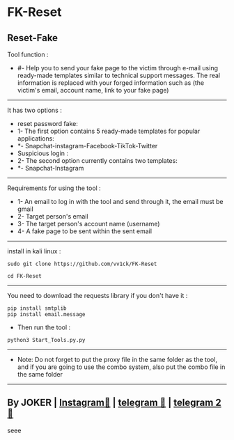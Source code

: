 # FK-Reset
Reset-Fake
-
Tool function :
- #- Help you to send your fake page to the victim through e-mail using ready-made templates similar to technical support messages. The real information is replaced with your forged information such as (the victim's email, account name, link to your fake page)
-----------------------
It has two options :
- reset password fake:
- 1- The first option contains 5 ready-made templates for popular applications:
- *- Snapchat-instagram-Facebook-TikTok-Twitter
- Suspicious login :
- 2- The second option currently contains two templates:
- *- Snapchat-Instagram
-----------------------
Requirements for using the tool :
- 1- An email to log in with the tool and send through it, the email must be gmail
- 2- Target person's email
- 3- The target person's account name (username)
- 4- A fake page to be sent within the sent email
-----------------------
install in kali linux :
<!--START_SECTION:waka-->
```
sudo git clone https://github.com/vv1ck/FK-Reset
```
<!--END_SECTION:waka-->
<!--START_SECTION:waka-->
```
cd FK-Reset
```
<!--END_SECTION:waka-->
-----------------------
You need to download the requests library if you don't have it :
<!--START_SECTION:waka-->
```
pip install smtplib
pip install email.message
```
<!--END_SECTION:waka-->
- Then run the tool :
<!--START_SECTION:waka-->
```
python3 Start_Tools.py.py
```
<!--END_SECTION:waka-->
---------------------
- Note: Do not forget to put the proxy file in the same folder as the tool, and if you are going to use the combo system, also put the combo file in the same folder
---------------------
By JOKER | <a class="" href="https://intagram.com/221298">Instagram💢</a> | <a class="" href="http://t.me/vv1ck">telegram 🔷</a> | <a class="" href="http://t.me/TweakPY">telegram 2 🔷</a>
-
seee
